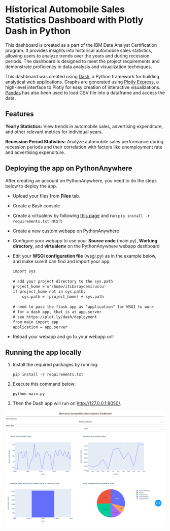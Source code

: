 # Historical Automobile Sales Statistics Dashboard with Plotly Dash in Python

This dashboard is created as a part of the IBM Data Analyst Certification program. It provides insights into historical automobile sales statistics, allowing users to analyze trends over the years and during recession periods. The dashboard is designed to meet the project requirements and demonstrate proficiency in data analysis and visualization techniques.

This dashboard was created using [Dash](https://github.com/plotly/dash), a Python framework for building analytical web applications. Graphs are generated using [Plotly Express](https://plotly.com/python/plotly-express/), a high-level interface to Plotly for easy creation of interactive visualizations. [Pandas](https://github.com/pandas-dev/pandas) has also been used to load CSV file into a dataframe and access the data.

## Features

**Yearly Statistics:** View trends in automobile sales, advertising expenditure, and other relevant metrics for individual years. 

**Recession Period Statistics:** Analyze automobile sales performance during recession periods and their correlation with factors like unemployment rate and advertising expenditure.

## Deploying the app on PythonAnywhere

After creating an account on PythonAnywhere, you need to do the steps below to deploy the app.

- Upload your files from **Files** tab.
- Create a Bash console
- Create a virtualenv by following [this page](https://help.pythonanywhere.com/pages/Virtualenvs) and run `pip install -r requirements.txt` into it
- Create a new custom webapp on PythonAnywhere
- Configure your webapp to use your **Source code** (main.py), **Working directory**, and **virtualenv** on the PythonAnywhere webapp dashboard
- Edit your **WSGI configuration file** (wsgi.py) as in the example below, and make sure it can find and import your app.

    ```
    import sys

    # add your project directory to the sys.path
    project_home = u'/home/itibaraydemiruslu'
    if project_home not in sys.path:
        sys.path = [project_home] + sys.path

    # need to pass the flask app as "application" for WSGI to work
    # for a dash app, that is at app.server
    # see https://plot.ly/dash/deployment
    from main import app
    application = app.server
    ```
- Reload your webapp and go to your webapp url!


## Running the app locally

1. Install the required packages by running:
    ```
    pip install -r requirements.txt 
    ```
2. Execute this command below:
    ```
    python main.py
    ```
3. Then the Dash app will run on http://127.0.0.1:8050/.

![Historical Automobile Sales Statistics Dashboard](./dashboard.png)
